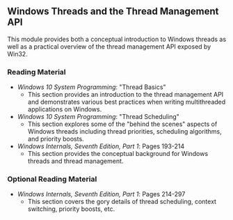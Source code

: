 ## Windows Threads and the Thread Management API

This module provides both a conceptual introduction to Windows threads as well as a practical overview of the thread management API exposed by Win32.

### Reading Material

- _Windows 10 System Programming_: "Thread Basics"
    - This section provides an introduction to the thread management API and demonstrates various best practices when writing multithreaded applications on Windows.
- _Windows 10 System Programming_: "Thread Scheduling"
    - This section explores some of the "behind the scenes" aspects of Windows threads including thread priorities, scheduling algorithms, and priority boosts. 
- _Windows Internals, Seventh Edition, Part 1_: Pages 193-214
    - This section provides the conceptual background for Windows threads and thread management.

### Optional Reading Material

- _Windows Internals, Seventh Edition, Part 1_: Pages 214-297
    - This section covers the gory details of thread scheduling, context switching, priority boosts, etc.